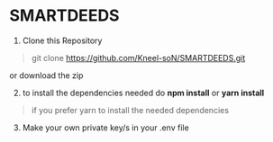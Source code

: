 # SMARTDEEDS
1) Clone this Repository
>git clone https://github.com/Kneel-soN/SMARTDEEDS.git

 or download the zip

2) to install the dependencies needed 
 do **npm install** or 
**yarn install**
 > if you prefer yarn to install the needed dependencies

3) Make your own private key/s in your .env file
  
